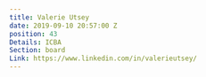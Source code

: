 ```yaml
---
title: Valerie Utsey
date: 2019-09-10 20:57:00 Z
position: 43
Details: ICBA
Section: board
Link: https://www.linkedin.com/in/valerieutsey/
---
```


